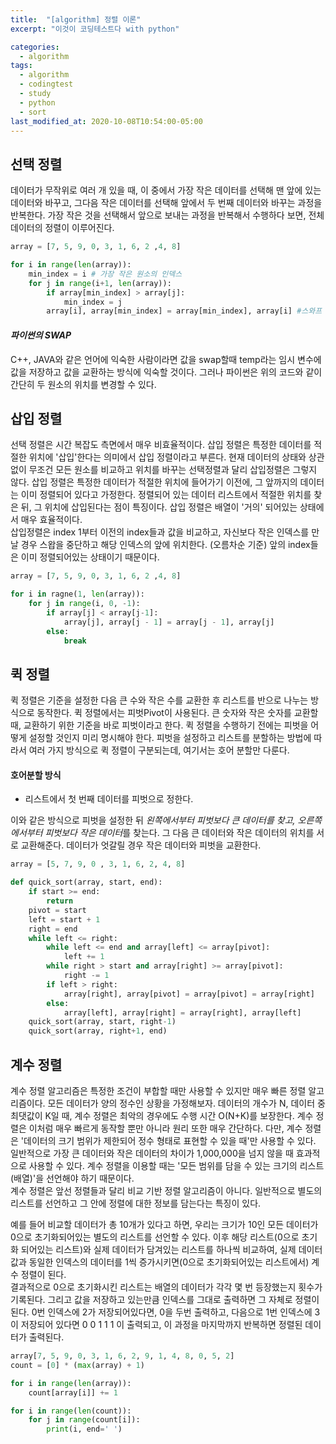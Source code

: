 ```yaml
---
title:  "[algorithm] 정렬 이론"
excerpt: "이것이 코딩테스트다 with python"

categories:
  - algorithm
tags:
  - algorithm
  - codingtest
  - study
  - python
  - sort
last_modified_at: 2020-10-08T10:54:00-05:00
---
```


## 선택 정렬
데이터가 무작위로 여러 개 있을 때, 이 중에서 가장 작은 데이터를 선택해 맨 앞에 있는 데이터와 바꾸고, 그다음 작은 데이터를 선택해 앞에서 두 번째 데이터와 바꾸는 과정을 반복한다. 가장 작은 것을 선택해서 앞으로 보내는 과정을 반복해서 수행하다 보면, 전체 데이터의 정렬이 이루어진다.

~~~ python
array = [7, 5, 9, 0, 3, 1, 6, 2 ,4, 8]

for i in range(len(array)):
    min_index = i # 가장 작은 원소의 인덱스
    for j in range(i+1, len(array)):
        if array[min_index] > array[j]:
            min_index = j
        array[i], array[min_index] = array[min_index], array[i] #스와프
~~~

#### *파이썬의 SWAP*
C++, JAVA와 같은 언어에 익숙한 사람이라면 값을 swap할때 temp라는 임시 변수에 값을 저장하고 값을 교환하는 방식에 익숙할 것이다. 그러나 파이썬은 위의 코드와 같이 간단히 두 원소의 위치를 변경할 수 있다.


## 삽입 정렬
선택 정렬은 시간 복잡도 측면에서 매우 비효율적이다. 삽입 정렬은 특정한 데이터를 적절한 위치에 '삽입'한다는 의미에서 삽입 정렬이라고 부른다. 현재 데이터의 상태와 상관없이 무조건 모든 원소를 비교하고 위치를 바꾸는 선택정렬과 달리 삽입정렬은 그렇지 않다. 삽입 정렬은 특정한 데이터가 적절한 위치에 들어가기 이전에, 그 앞까지의 데이터는 이미 정렬되어 있다고 가정한다. 정렬되어 있는 데이터 리스트에서 적절한 위치를 찾은 뒤, 그 위치에 삽입된다는 점이 특징이다. 삽입 정렬은 배열이 '거의' 되어있는 상태에서 매우 효율적이다.  
삽입정렬은 index 1부터 이전의 index들과 값을 비교하고, 자신보다 작은 인덱스를 만날 경우 스왑을 중단하고 해당 인덱스의 앞에 위치한다. (오름차순 기준) 앞의 index들은 이미 정렬되어있는 상태이기 때문이다.

~~~ python
array = [7, 5, 9, 0, 3, 1, 6, 2 ,4, 8]

for i in ragne(1, len(array)):
    for j in range(i, 0, -1):
        if array[j] < array[j-1]:
            array[j], array[j - 1] = array[j - 1], array[j]
        else:
            break
~~~

## 퀵 정렬
퀵 정렬은 기준을 설정한 다음 큰 수와 작은 수를 교환한 후 리스트를 반으로 나누는 방식으로 동작한다. 퀵 정렬에서는 피벗Pivot이 사용된다. 큰 숫자와 작은 숫자를 교환할 때, 교환하기 위한 기준을 바로 피벗이라고 한다. 퀵 정렬을 수행하기 전에는 피벗을 어떻게 설정할 것인지 미리 명시해야 한다. 피벗을 설정하고 리스트를 분할하는 방법에 따라서 여러 가지 방식으로 퀵 정렬이 구분되는데, 여기서는 호어 분할만 다룬다.
#### 호어분할 방식
* 리스트에서 첫 번째 데이터를 피벗으로 정한다.  

이와 같은 방식으로 피벗을 설정한 뒤 *왼쪽에서부터 피벗보다 큰 데이터를 찾고, 오른쪽에서부터 피벗보다 작은 데이터*를 찾는다. 그 다음 큰 데이터와 작은 데이터의 위치를 서로 교환해준다. 데이터가 엇갈릴 경우 작은 데이터와 피벗을 교환한다.

~~~python
array = [5, 7, 9, 0 , 3, 1, 6, 2, 4, 8]

def quick_sort(array, start, end):
    if start >= end:
        return
    pivot = start
    left = start + 1
    right = end
    while left <= right:
        while left <= end and array[left] <= array[pivot]:
            left += 1
        while right > start and array[right] >= array[pivot]:
            right -= 1
        if left > right:
            array[right], array[pivot] = array[pivot] = array[right]
        else:
            array[left], array[right] = array[right], array[left]
    quick_sort(array, start, right-1)
    quick_sort(array, right+1, end)
~~~

## 계수 정렬
계수 정렬 알고리즘은 특정한 조건이 부합할 때만 사용할 수 있지만 매우 빠른 정렬 알고리즘이다. 모든 데이터가 양의 정수인 상황을 가정해보자. 데이터의 개수가 N, 데이터 중 최댓값이 K일 때, 계수 정렬은 최악의 경우에도 수행 시간 O(N+K)를 보장한다. 계수 정렬은 이처럼 매우 빠르게 동작할 뿐만 아니라 원리 또한 매우 간단하다. 다만, 계수 정렬은 '데이터의 크기 범위가 제한되어 정수 형태로 표현할 수 있을 때'만 사용할 수 있다. 일반적으로 가장 큰 데이터와 작은 데이터의 차이가 1,000,000을 넘지 않을 때 효과적으로 사용할 수 있다. 계수 정렬을 이용할 때는 '모든 범위를 담을 수 있는 크기의 리스트(배열)'을 선언해야 하기 때문이다.  
계수 정렬은 앞선 정렬들과 달리 비교 기반 정렬 알고리즘이 아니다. 일반적으로 별도의 리스트를 선언하고 그 안에 정렬에 대한 정보를 담는다는 특징이 있다.  


예를 들어 비교할 데이터가 총 10개가 있다고 하면, 우리는 크기가 10인 모든 데이터가 0으로 초기화되어있는 별도의 리스트를 선언할 수 있다. 이후 해당 리스트(0으로 초기화 되어있는 리스트)와 실제 데이터가 담겨있는 리스트를 하나씩 비교하여, 실제 데이터값과 동일한 인덱스의 데이터를 1씩 증가시키면(0으로 초기화되어있는 리스트에서) 계수 정렬이 된다.  
결과적으로 0으로 초기화시킨 리스트는 배열의 데이터가 각각 몇 번 등장했는지 횟수가 기록된다. 그리고 값을 저장하고 있는만큼 인덱스를 그대로 출력하면 그 자체로 정렬이 된다. 0번 인덱스에 2가 저장되어있다면, 0을 두번 출력하고, 다음으로 1번 인덱스에 3이 저장되어 있다면 0 0 1 1 1 이 출력되고, 이 과정을 마지막까지 반복하면 정렬된 데이터가 출력된다.

~~~python
array[7, 5, 9, 0, 3, 1, 6, 2, 9, 1, 4, 8, 0, 5, 2]
count = [0] * (max(array) + 1)

for i in range(len(array)):
    count[array[i]] += 1

for i in range(len(count)):
    for j in range(count[i]):
        print(i, end=' ')
~~~



